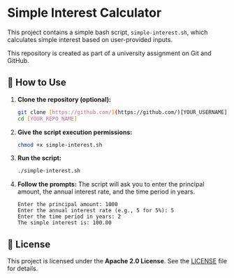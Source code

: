 # Simple Interest Calculator

This project contains a simple bash script, `simple-interest.sh`, which calculates simple interest based on user-provided inputs.

This repository is created as part of a university assignment on Git and GitHub.

## 🚀 How to Use

1.  **Clone the repository (optional):**
    ```bash
    git clone [https://github.com/](https://github.com/)[YOUR_USERNAME]/[YOUR_REPO_NAME].git
    cd [YOUR_REPO_NAME]
    ```

2.  **Give the script execution permissions:**
    ```bash
    chmod +x simple-interest.sh
    ```

3.  **Run the script:**
    ```bash
    ./simple-interest.sh
    ```

4.  **Follow the prompts:**
    The script will ask you to enter the principal amount, the annual interest rate, and the time period in years.

    ```
    Enter the principal amount: 1000
    Enter the annual interest rate (e.g., 5 for 5%): 5
    Enter the time period in years: 2
    The simple interest is: 100.00
    ```

## 📄 License

This project is licensed under the **Apache 2.0 License**. See the [LICENSE](LICENSE) file for details.
